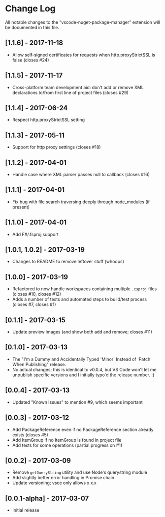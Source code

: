 # Change Log
All notable changes to the "vscode-nuget-package-manager" extension will be documented in this file.

## [1.1.6] - 2017-11-18
- Allow self-signed certificates for requests when http.proxyStrictSSL is false (closes #24)

## [1.1.5] - 2017-11-17
- Cross-platform team development aid: don't add or remove XML declarations to/from first line of project files (closes #29)

## [1.1.4] - 2017-06-24
- Respect http.proxyStrictSSL setting

## [1.1.3] - 2017-05-11
- Support for http proxy settings (closes #18)

## [1.1.2] - 2017-04-01
- Handle case where XML parser passes null to callback (closes #16)

## [1.1.1] - 2017-04-01
- Fix bug with file search traversing deeply through node_modules (if present)

## [1.1.0] - 2017-04-01
- Add F#/.fsproj support

## [1.0.1, 1.0.2] - 2017-03-19
- Changes to README to remove leftover stuff (whoops)

## [1.0.0] - 2017-03-19
- Refactored to now handle workspaces containing multiple `.csproj` files 
(closes #10, closes #12)
- Adds a number of tests and automated steps to build/test process (closes #7,
closes #1)

## [0.1.1] - 2017-03-15
- Update preview images (and show both add and remove; closes #11)

## [0.1.0] - 2017-03-13
- The "I'm a Dummy and Accidentally Typed 'Minor' Instead of 'Patch' When Publishing"
release.
- No actual changes; this is identical to v0.0.4, but VS Code won't let me unpublish
specific versions and I initially typo'd the release number. :(

## [0.0.4] - 2017-03-13
- Updated "Known Issues" to mention #9, which seems important

## [0.0.3] - 2017-03-12
- Add PackageReference even if no PackageReference section already exists (closes #5)
- Add ItemGroup if no ItemGroup is found in project file
- Add tests for some operations (partial progress on #1)

## [0.0.2] - 2017-03-09
- Remove `getQueryString` utility and use Node's querystring module
- Add slightly better error handling in Promise chain
- Update versioning; vsce only allows x.x.x

## [0.0.1-alpha] - 2017-03-07
- Initial release

